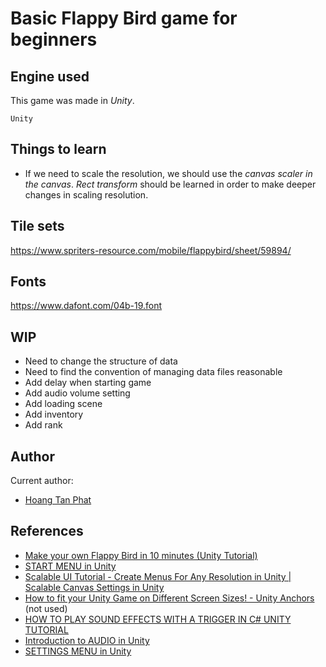 # Basic Flappy Bird game for beginners

## Engine used
This game was made in *Unity*.
```
Unity
```

## Things to learn
- If we need to scale the resolution, we should use the *canvas scaler in the canvas*. *Rect transform* should be learned in order to make deeper changes in scaling resolution.

## Tile sets
https://www.spriters-resource.com/mobile/flappybird/sheet/59894/

## Fonts
https://www.dafont.com/04b-19.font

## WIP
- Need to change the structure of data
- Need to find the convention of managing data files reasonable
- Add delay when starting game
- Add audio volume setting
- Add loading scene
- Add inventory
- Add rank

## Author
Current author:
- [Hoang Tan Phat](https://github.com/hoangphatmonter)

## References
- [Make your own Flappy Bird in 10 minutes (Unity Tutorial)](https://www.youtube.com/watch?v=uRWmEjxY334&ab_channel=Valem)
- [START MENU in Unity](https://www.youtube.com/watch?v=zc8ac_qUXQY&t=27s&ab_channel=Brackeys)
- [Scalable UI Tutorial - Create Menus For Any Resolution in Unity | Scalable Canvas Settings in Unity](https://www.youtube.com/watch?v=Ad-Q9hYCnCg&ab_channel=Omnirift)
- [How to fit your Unity Game on Different Screen Sizes! - Unity Anchors](https://www.youtube.com/watch?v=jcw4cBJbvrc&ab_channel=CryptoGrounds) (not used)
- [HOW TO PLAY SOUND EFFECTS WITH A TRIGGER IN C# UNITY TUTORIAL](https://www.youtube.com/watch?v=qGAsgIJ-c38&t=49s&ab_channel=JimmyVegas)
- [Introduction to AUDIO in Unity](https://www.youtube.com/watch?v=6OT43pvUyfY&t=574s&ab_channel=Brackeys)
- [SETTINGS MENU in Unity](https://youtu.be/YOaYQrN1oYQ?list=WL)

